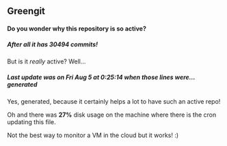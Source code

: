 ## Greengit

#### Do you wonder why this repository is so active?

##### After all it has 30494 commits!

But is it *really* active? Well...

##### Last update was on Fri Aug 5 at 0:25:14 when those lines were... generated

Yes, generated, because it certainly helps a lot to have such an active repo!

Oh and there was **27%** disk usage on the machine
where there is the cron updating this file.

Not the best way to monitor a VM in the cloud but it works! :)
